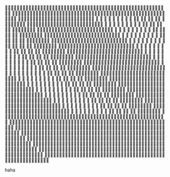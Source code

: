 🌱🌱🌱🌱🌱🌱🌱🌱🌱🌱🌱🌱🌱🌱🌱🌱🌱🌱🌱🌱🌱🌱🌱🌱🌱🌱🌱🌱🌱🌱🌱🌱🌱🌱🌱🌱🌱🌱🌱🌱🌱🌱🌱🌱🌱🌱🌱🌱🌱🌱🌱🌱🌱🌱🌱🌱
🌱🌱🌱🌱🌱🌱🌱🌱🌱🌱🌱🌱🌱🌱🌱🌱🌱🌱🌱🌱🌱🌱🌱🌱🌱🌱🌱🌱🌱🌱🌱🌱🌱🌱🌱🌱🌱🌱🌱🌱🌱🌱🌱🌱🌱🌱🌱🌱🌱🌱🌱🌱🌱🌱🌱🌱
🌱🌱🌱🌱🌱🌱🌱🌱🌱🌱🌱🌱🌱🌱🌱🌱🌱🌱🌱🌱🌱🌱🌱🌱🌱🌱 🌱 🌱 🌱 👀 👀 👀 👀 👀 👀 👀👀 👀👀 👀🌱 🌱🌱 🌱🌱🌱🌱🌱🌱🌱🌱
🌱🌱🌱🌱🌱🌱🌱🌱🌱🌱🌱🌱🌱🌱🌱🌱🌱🌱🌱🌱🌱🌱🌱🌱🌱🌱 🌱 🌱 👀 👀 👀 👀 👀 👀 👀 👀👀 👀👀 👀👀 🌱🌱 🌱🌱🌱🌱🌱🌱🌱🌱
🌱🌱🌱🌱🌱🌱🌱🌱🌱🌱🌱🌱🌱🌱🌱🌱🌱🌱🌱🌱🌱🌱🌱🌱🌱🌱 🌱 👀 👀 👀 👀 👀 👀 👀 👀 👀👀 👀👀 👀👀 👀🌱 🌱🌱🌱🌱🌱🌱🌱🌱
🌱🌱🌱🌱🌱🌱🌱🌱🌱🌱🌱🌱🌱🌱🌱🌱🌱🌱🌱🌱🌱🌱🌱🌱🌱🌱 👀 👀 👀 👀 👀 👀 👀 👀 👀 👀👀 👀👀 👀👀 👀👀 🌱🌱🌱🌱🌱🌱🌱🌱
🌱🌱🌱🌱🌱🌱🌱🌱🌱🌱🌱🌱🌱🌱🌱🌱🌱🌱🌱🌱🌱🌱🌱🌱🌱👀 👀 👀 👀 👀 👀 👀 👀 👀 👀 👀👀 👀👀 👀👀 👀👀 👀🌱🌱🌱🌱🌱🌱🌱
🌱🌱🌱🌱🌱🌱🌱🌱🌱🌱🌱🌱🌱🌱🌱🌱🌱🌱🌱🌱🌱🌱🌱🌱🌱👀 👀 👀 👀 👀 👀 👀 👀 👀 👀 👀👀 👀👀 👀👀 👀👀 👀🌱🌱🌱🌱🌱🌱🌱
🌱🌱🌱🌱🌱🌱🌱🌱🌱🌱🌱🌱🌱🌱🌱🌱🌱🌱🌱🌱🌱🌱🌱🌱🌱👀 👀 👀 👀 👀 👀 👀 👀 👀 👀 👀👀 👀👀 👀👀 👀👀 👀🌱🌱🌱🌱🌱🌱🌱
🌱🌱🌱🌱🌱🌱🌱🌱🌱🌱🌱🌱🌱🌱🌱🌱🌱🌱🌱🌱🌱🌱🌱🌱🌱👀 👀 👀 👀 👀 👀 👀 👀 👀 👀 👀👀 👀👀 👀👀 👀👀 👀🌱🌱🌱🌱🌱🌱🌱
🌱🌱🌱🌱🌱🌱🌱👀🌱🌱🌱🌱🌱🌱🌱🌱🌱🌱🌱🌱🌱🌱🌱🌱🌱👀 👀 👀 👀 👀 👀 👀 👀 👀 👀 👀👀 👀👀 👀👀 👀👀 👀🌱🌱🌱🌱🌱🌱🌱
🌱🌱🌱🌱🌱🌱🌱🌱🌱🌱🌱🌱🌱🌱🌱🌱🌱🌱🌱🌱🌱🌱🌱🌱🌱👀 👀 👀 👀 👀 👀 👀 👀 👀 👀 👀👀 👀👀 👀👀 👀👀 👀🌱🌱🌱🌱🌱🌱🌱
🌱🌱🌱🌱🌱💞️🌱🌱💞️🌱💞️💞️💞️🌱🌱🌱🌱🌱🌱🌱🌱🌱🌱🌱🌱👀 👀 👀 👀 👀 👀 👀 👀 👀 👀 👀👀 👀👀 👀👀 👀👀 👀🌱🌱🌱🌱🌱🌱🌱
🌱🌱🌱🌱🌱💞️🌱🌱💞️🌱💞️🌱🌱🌱🌱🌱🌱🌱🌱🌱🌱🌱🌱🌱🌱👀 👀 👀 👀 👀 👀 👀 👀 👀 👀 👀👀 👀👀 👀👀 👀👀 👀🌱🌱🌱🌱🌱🌱🌱
🌱🌱🌱🌱🌱💞️🌱🌱💞️🌱💞️💞️💞️🌱🌱🌱🌱🌱🌱🌱🌱🌱🌱🌱🌱👀 👀 👀 👀 👀 👀 👀 👀 👀 👀 👀👀 👀👀 👀👀 👀👀 👀🌱🌱🌱🌱🌱🌱🌱
🌱🌱🌱🌱🌱💞️🌱🌱💞️🌱🌱🌱💞️🌱🌱🌱🌱🌱🌱🌱🌱🌱🌱🌱🌱🌱 👀 👀 👀 👀 👀 👀 👀 👀 👀 👀👀 👀👀 👀👀 👀👀 🌱🌱🌱🌱🌱🌱🌱🌱
🌱🌱🌱🌱🌱💞️💞️💞️💞️🌱💞️💞️💞️🌱🌱🌱🌱🌱🌱🌱🌱🌱🌱🌱🌱🌱 🌱 👀 👀 👀 👀 👀 👀 👀 👀 👀👀 👀👀 👀👀 👀🌱 🌱🌱🌱🌱🌱🌱🌱🌱
🌱🌱🌱🌱🌱🌱🌱🌱🌱🌱🌱🌱🌱🌱🌱🌱🌱🌱🌱🌱🌱🌱🌱🌱🌱🌱 🌱 🌱 👀 👀 👀 👀 👀 👀 👀 👀👀 👀👀 👀👀 🌱🌱 🌱🌱🌱🌱🌱🌱🌱🌱
🌱🌱🌱🌱🌱🌱🌱🌱🌱🌱🌱🌱🌱🌱🌱🌱🌱🌱🌱🌱🌱🌱🌱🌱🌱🌱 🌱 🌱 🌱 👀 👀 👀 👀 👀 👀 👀👀 👀👀 👀🌱 🌱🌱 🌱🌱🌱🌱🌱🌱🌱🌱
🌱🌱🌱🌱🌱🌱🌱🌱🌱🌱🌱🌱🌱🌱🌱🌱🌱🌱🌱🌱🌱🌱🌱🌱🌱🌱🌱🌱🌱🌱🌱🌱🌱🌱🌱🌱🌱🌱🌱🌱🌱🌱🌱🌱🌱🌱🌱🌱🌱🌱🌱🌱🌱🌱🌱🌱
🌱🌱🌱🌱🌱🌱🌱🌱🌱🌱🌱🌱🌱🌱🌱🌱🌱🌱🌱🌱🌱🌱🌱🌱🌱💞️🌱🌱💞️🌱🌱💞️🌱💞️💞️💞️🌱💞️💞️💞️💞️🌱💞️🌱🌱🌱🌱💞️💞️💞️🌱🌱🌱🌱🌱🌱
🌱🌱🌱🌱🌱🌱🌱🌱🌱🌱🌱🌱🌱🌱🌱🌱🌱🌱🌱🌱🌱🌱🌱🌱🌱💞️🌱🌱💞️🌱🌱💞️🌱💞️🌱💞️🌱💞️🌱🌱💞️🌱💞️🌱🌱🌱🌱💞️🌱🌱💞️🌱🌱🌱🌱🌱
🌱🌱🌱🌱🌱🌱🌱🌱🌱🌱🌱🌱🌱🌱🌱🌱🌱🌱🌱🌱🌱🌱🌱🌱🌱💞️🌱🌱💞️🌱🌱💞️🌱💞️🌱💞️🌱💞️💞️💞️💞️🌱💞️🌱🌱🌱🌱💞️🌱🌱🌱💞️🌱🌱🌱🌱
🌱🌱🌱🌱🌱🌱🌱🌱🌱🌱🌱🌱🌱🌱🌱🌱🌱🌱🌱🌱🌱🌱🌱🌱🌱💞️🌱🌱💞️🌱🌱💞️🌱💞️🌱💞️🌱💞️🌱💞️🌱🌱💞️🌱🌱🌱🌱💞️🌱🌱🌱💞️🌱🌱🌱🌱
🌱🌱🌱🌱🌱🌱🌱🌱🌱🌱🌱🌱🌱🌱🌱🌱🌱🌱🌱🌱🌱🌱🌱🌱🌱💞️🌱💞️💞️💞️🌱💞️🌱💞️🌱💞️🌱💞️🌱🌱💞️🌱💞️🌱🌱🌱🌱💞️🌱🌱💞️🌱🌱🌱🌱🌱
🌱🌱🌱🌱🌱🌱🌱🌱🌱🌱🌱🌱🌱🌱🌱🌱🌱🌱🌱🌱🌱🌱🌱🌱🌱🌱💞️🌱💞️🌱💞️🌱🌱💞️💞️💞️🌱💞️🌱🌱💞️🌱💞️💞️💞️💞️🌱💞️💞️💞️🌱🌱🌱🌱🌱🌱
🌱🌱🌱🌱🌱🌱🌱🌱🌱🌱🌱🌱🌱🌱🌱🌱🌱🌱🌱🌱🌱🌱🌱🌱🌱🌱🌱🌱🌱🌱🌱🌱🌱🌱🌱🌱🌱🌱🌱🌱🌱🌱🌱🌱🌱🌱🌱🌱🌱🌱🌱🌱🌱🌱🌱🌱

haha

<!---
desqivisa/desqivisa is a ✨ special ✨ repository because its `README.md` (this file) appears on your GitHub profile.
You can click the Preview link to take a look at your changes.
--->
